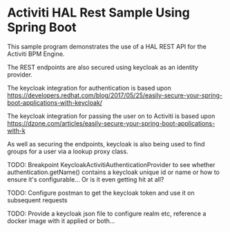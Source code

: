 # Activiti HAL Rest Sample Using Spring Boot

This sample program demonstrates the use of a HAL REST API for the Activiti BPM Engine.

The REST endpoints are also secured using keycloak as an identity provider.

The keycloak integration for authentication is based upon https://developers.redhat.com/blog/2017/05/25/easily-secure-your-spring-boot-applications-with-keycloak/ 

The keycloak integration for passing the user on to Activiti is based upon https://dzone.com/articles/easily-secure-your-spring-boot-applications-with-k

As well as securing the endpoints, keycloak is also being used to find groups for a user via a lookup proxy class.

TODO: Breakpoint KeycloakActivitiAuthenticationProvider to see whether authentication.getName() contains a keycloak unique id or name or how to ensure it's configurable... Or is it even getting hit at all?

TODO: Configure postman to get the keycloak token and use it on subsequent requests

TODO: Provide a keycloak json file to configure realm etc, reference a docker image with it applied or both...
